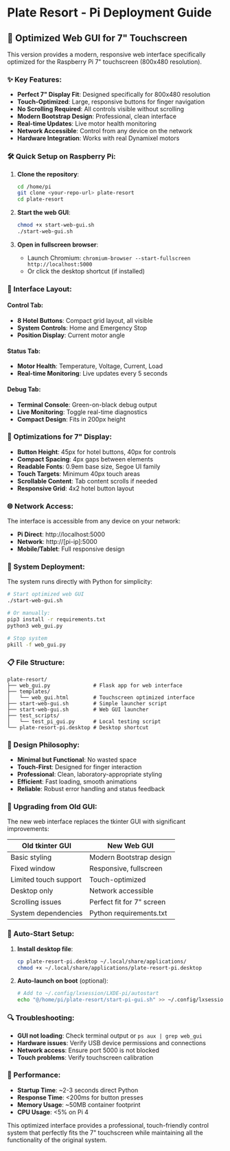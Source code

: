 # Plate Resort - Pi Deployment Guide

## 🚀 Optimized Web GUI for 7" Touchscreen

This version provides a modern, responsive web interface specifically optimized for the Raspberry Pi 7" touchscreen (800x480 resolution).

### ✨ Key Features:

- **Perfect 7" Display Fit**: Designed specifically for 800x480 resolution
- **Touch-Optimized**: Large, responsive buttons for finger navigation
- **No Scrolling Required**: All controls visible without scrolling
- **Modern Bootstrap Design**: Professional, clean interface
- **Real-time Updates**: Live motor health monitoring
- **Network Accessible**: Control from any device on the network
- **Hardware Integration**: Works with real Dynamixel motors

### 🛠️ Quick Setup on Raspberry Pi:

1. **Clone the repository**:
   ```bash
   cd /home/pi
   git clone <your-repo-url> plate-resort
   cd plate-resort
   ```

2. **Start the web GUI**:
   ```bash
   chmod +x start-web-gui.sh
   ./start-web-gui.sh
   ```

3. **Open in fullscreen browser**:
   - Launch Chromium: `chromium-browser --start-fullscreen http://localhost:5000`
   - Or click the desktop shortcut (if installed)

### 📱 Interface Layout:

#### Control Tab:
- **8 Hotel Buttons**: Compact grid layout, all visible
- **System Controls**: Home and Emergency Stop
- **Position Display**: Current motor angle

#### Status Tab:
- **Motor Health**: Temperature, Voltage, Current, Load
- **Real-time Monitoring**: Live updates every 5 seconds

#### Debug Tab:
- **Terminal Console**: Green-on-black debug output
- **Live Monitoring**: Toggle real-time diagnostics
- **Compact Design**: Fits in 200px height

### 🎯 Optimizations for 7" Display:

- **Button Height**: 45px for hotel buttons, 40px for controls
- **Compact Spacing**: 4px gaps between elements
- **Readable Fonts**: 0.9em base size, Segoe UI family
- **Touch Targets**: Minimum 40px touch areas
- **Scrollable Content**: Tab content scrolls if needed
- **Responsive Grid**: 4x2 hotel button layout

### 🌐 Network Access:

The interface is accessible from any device on your network:
- **Pi Direct**: http://localhost:5000
- **Network**: http://[pi-ip]:5000
- **Mobile/Tablet**: Full responsive design

### 🔧 System Deployment:

The system runs directly with Python for simplicity:

```bash
# Start optimized web GUI
./start-web-gui.sh

# Or manually:
pip3 install -r requirements.txt
python3 web_gui.py

# Stop system
pkill -f web_gui.py
```

### 📋 File Structure:

```
plate-resort/
├── web_gui.py              # Flask app for web interface
├── templates/
│   └── web_gui.html        # Touchscreen optimized interface
├── start-web-gui.sh        # Simple launcher script
├── start-web-gui.sh        # Web GUI launcher
├── test_scripts/
│   └── test_pi_gui.py      # Local testing script
└── plate-resort-pi.desktop # Desktop shortcut
```

### 🎨 Design Philosophy:

- **Minimal but Functional**: No wasted space
- **Touch-First**: Designed for finger interaction
- **Professional**: Clean, laboratory-appropriate styling
- **Efficient**: Fast loading, smooth animations
- **Reliable**: Robust error handling and status feedback

### 🔄 Upgrading from Old GUI:

The new web interface replaces the tkinter GUI with significant improvements:

| Old tkinter GUI | New Web GUI |
|----------------|-------------|
| Basic styling | Modern Bootstrap design |
| Fixed window | Responsive, fullscreen |
| Limited touch support | Touch-optimized |
| Desktop only | Network accessible |
| Scrolling issues | Perfect fit for 7" screen |
| System dependencies | Python requirements.txt |

### 🚀 Auto-Start Setup:

1. **Install desktop file**:
   ```bash
   cp plate-resort-pi.desktop ~/.local/share/applications/
   chmod +x ~/.local/share/applications/plate-resort-pi.desktop
   ```

2. **Auto-launch on boot** (optional):
   ```bash
   # Add to ~/.config/lxsession/LXDE-pi/autostart
   echo "@/home/pi/plate-resort/start-pi-gui.sh" >> ~/.config/lxsession/LXDE-pi/autostart
   ```

### 🔍 Troubleshooting:

- **GUI not loading**: Check terminal output or `ps aux | grep web_gui`
- **Hardware issues**: Verify USB device permissions and connections
- **Network access**: Ensure port 5000 is not blocked
- **Touch problems**: Verify touchscreen calibration

### 🎯 Performance:

- **Startup Time**: ~2-3 seconds direct Python
- **Response Time**: <200ms for button presses
- **Memory Usage**: ~50MB container footprint
- **CPU Usage**: <5% on Pi 4

This optimized interface provides a professional, touch-friendly control system that perfectly fits the 7" touchscreen while maintaining all the functionality of the original system.
